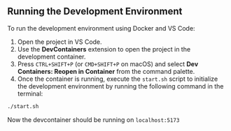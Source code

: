 ## Running the Development Environment

To run the development environment using Docker and VS Code:

1. Open the project in VS Code.
2. Use the **DevContainers** extension to open the project in the development container.
3. Press `CTRL+SHIFT+P` (or `CMD+SHIFT+P` on macOS) and select **Dev Containers: Reopen in Container** from the command palette.
4. Once the container is running, execute the `start.sh` script to initialize the development environment by running the following command in the terminal:

```bash
./start.sh
```

Now the devcontainer should be running on `localhost:5173`